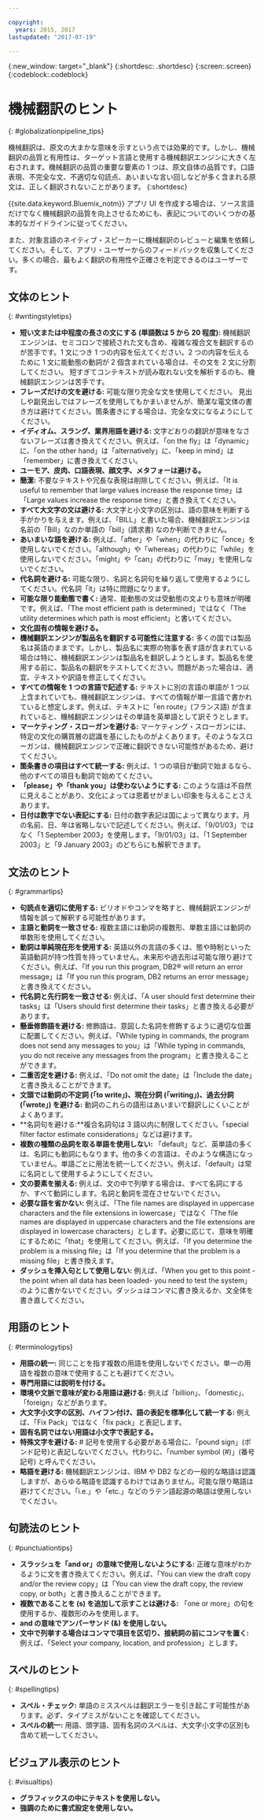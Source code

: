 ```yaml
---

copyright:
  years: 2015, 2017
lastupdated: "2017-07-19"

---
```


{:new_window: target="_blank"}
{:shortdesc: .shortdesc}
{:screen:.screen}
{:codeblock:.codeblock}


# 機械翻訳のヒント
{: #globalizationpipeline_tips}

機械翻訳は、原文の大まかな意味を示すという点では効果的です。しかし、機械翻訳の品質と有用性は、ターゲット言語と使用する機械翻訳エンジンに大きく左右されます。機械翻訳の品質の重要な要素の 1 つは、原文自体の品質です。口語表現、不完全な文、不適切な句読点、あいまいな言い回しなどが多く含まれる原文は、正しく翻訳されないことがあります。
{:shortdesc}

{{site.data.keyword.Bluemix_notm}} アプリ UI を作成する場合は、ソース言語だけでなく機械翻訳の品質を向上させるためにも、表記についてのいくつかの基本的なガイドラインに従ってください。

また、対象言語のネイティブ・スピーカーに機械翻訳のレビューと編集を依頼してください。そして、アプリ・ユーザーからのフィードバックを収集してください。多くの場合、最もよく翻訳の有用性や正確さを判定できるのはユーザーです。

## 文体のヒント
{: #writingstyletips}

* **短い文または中程度の長さの文にする (単語数は 5 から 20 程度):** 機械翻訳エンジンは、セミコロンで接続された文も含め、複雑な複合文を翻訳するのが苦手です。1 文につき 1 つの内容を伝えてください。2 つの内容を伝えるために 1 文に能動態の動詞が 2 個含まれている場合は、その文を 2 文に分割してください。
短すぎてコンテキストが読み取れない文を解析するのも、機械翻訳エンジンは苦手です。
* **フレーズだけの文を避ける:** 可能な限り完全な文を使用してください。
見出しや副見出しではフレーズを使用してもかまいませんが、簡潔な電文体の書き方は避けてください。箇条書きにする場合は、完全な文になるようにしてください。
* **イディオム、スラング、業界用語を避ける:** 文字どおりの翻訳が意味をなさないフレーズは書き換えてください。例えば、「on the fly」は「dynamic」に、「on the other hand」は「alternatively」に、「keep in mind」は「remember」に書き換えてください。
* **ユーモア、皮肉、口語表現、顔文字、メタフォーは避ける。**
* **簡潔:** 不要なテキストや冗長な表現は削除してください。例えば、「It is useful to remember that large values increase the response time」は「Large values increase the response time」と書き換えてください。
* **すべて大文字の文は避ける:** 大文字と小文字の区別は、語の意味を判断する手がかりを与えます。例えば、「BILL」と書いた場合、機械翻訳エンジンは名前の「Bill」なのか単語の「bill」(請求書) なのか判断できません。
* **あいまいな語を避ける:** 例えば、「after」や「when」の代わりに「once」を使用しないでください。「although」や「whereas」の代わりに「while」を使用しないでください。「might」や「can」の代わりに「may」を使用しないでください。
* **代名詞を避ける:** 可能な限り、名詞と名詞句を繰り返して使用するようにしてください。代名詞「it」は特に問題になります。
* **可能な限り能動態で書く:** 通常、能動態の文は受動態の文よりも意味が明確です。例えば、「The most efficient path is determined」ではなく「The utility determines which path is most efficient」と書いてください。
* **文化固有の情報を避ける。**
* **機械翻訳エンジンが製品名を翻訳する可能性に注意する:** 多くの国では製品名は英語のままです。しかし、製品名に実際の物事を表す語が含まれている場合は特に、機械翻訳エンジンは製品名を翻訳しようとします。製品名を使用する前に、製品名の翻訳をテストしてください。問題があった場合は、適宜、テキストや訳語を修正してください。
* **すべての情報を 1 つの言語で記述する:** テキストに別の言語の単語が 1 つ以上含まれていても、機械翻訳エンジンは、すべての情報が単一言語で書かれていると想定します。例えば、テキストに「en route」(フランス語) が含まれていると、機械翻訳エンジンはその単語を英単語として訳そうとします。
* **マーケティング・スローガンを避ける:** マーケティング・スローガンには、特定の文化の購買層の認識を基にしたものがよくあります。そのようなスローガンは、機械翻訳エンジンで正確に翻訳できない可能性があるため、避けてください。
* **箇条書きの項目はすべて統一する:** 例えば、1 つの項目が動詞で始まるなら、他のすべての項目も動詞で始めてください。
* **「please」や「thank you」は使わないようにする:** このような語は不自然に見えることがあり、文化によっては恩着せがましい印象を与えることさえあります。
* **日付は数字でない表記にする:** 日付の数字表記は国によって異なります。月の名前、日、年は省略しないで記述してください。例えば、「9/01/03」ではなく「1 September 2003」を使用します。「9/01/03」は、「1 September 2003」と「9 January 2003」のどちらにも解釈できます。 

## 文法のヒント
{: #grammartips}

* **句読点を適切に使用する:** ピリオドやコンマを略すと、機械翻訳エンジンが情報を誤って解釈する可能性があります。
* **主語と動詞を一致させる:** 複数主語には動詞の複数形、単数主語には動詞の単数形を使用してください。
* **動詞は単純現在形を使用する:** 英語以外の言語の多くは、態や時制といった英語動詞が持つ性質を持っていません。未来形や過去形は可能な限り避けてください。例えば、「If you run this program, DB2® will return an error message」は「If you run this program, DB2 returns an error message」と書き換えてください。
* **代名詞と先行詞を一致させる:** 例えば、「A user should first determine their tasks」は「Users should first determine their tasks」と書き換える必要があります。
* **懸垂修飾語を避ける:** 修飾語は、意図した名詞を修飾するように適切な位置に配置してください。例えば、「While typing in commands, the program does not send any messages to you」は「While typing in commands, you do not receive any messages from the program」と書き換えることができます。
* **二重否定を避ける:** 例えば、「Do not omit the date」は「Include the date」と書き換えることができます。
* **文頭では動詞の不定詞 (「to write」)、現在分詞 (「writing」)、過去分詞 (「wrote」) を避ける:** 動詞のこれらの語形はあいまいで翻訳しにくいことがよくあります。
* **名詞句を避ける:**複合名詞句は 3 語以内に制限してください。「special filter factor estimate considerations」などは避けます。
* **複数の種類の品詞を取る単語を使用しない:** 「default」など、英単語の多くは、名詞にも動詞にもなります。他の多くの言語は、そのような構造になっていません。単語ごとに用法を統一してください。例えば、「default」は常に名詞として使用するようにしてください。
* **文の要素を揃える:** 例えば、文の中で列挙する場合は、すべて名詞にするか、すべて動詞にします。名詞と動詞を混在させないでください。
* **必要な語を省かない:** 例えば、「The file names are displayed in uppercase characters and the file extensions in lowercase」ではなく「The file names are displayed in uppercase characters and the file extensions are displayed in lowercase characters」とします。必要に応じて、意味を明確にするために「that」を使用してください。例えば、「If you determine the problem is a missing file」は「If you determine that the problem is a missing file」と書き換えます。
* **ダッシュを挿入句として使用しない:** 例えば、「When you get to this point - the point when all data has been loaded- you need to test the system」のように書かないでください。ダッシュはコンマに書き換えるか、文全体を書き直してください。
 
## 用語のヒント
{: #terminologytips}

* **用語の統一:** 同じことを指す複数の用語を使用しないでください。単一の用語を複数の意味で使用することも避けてください。
* **専門用語には説明を付ける。**
* **環境や文脈で意味が変わる用語は避ける:** 例えば「billion」、「domestic」、「foreign」などがあります。
* **大文字小文字の区別、ハイフン付け、語の表記を標準化して統一する:** 例えば、「Fix Pack」ではなく「fix pack」と表記します。
* **固有名詞ではない用語は小文字で表記する。**
* **特殊文字を避ける:** # 記号を使用する必要がある場合に、「pound sign」(ポンド記号)と表記しないでください。代わりに、「number symbol (#)」(番号記号) と呼んでください。
* **略語を避ける:** 機械翻訳エンジンは、IBM や DB2 などの一般的な略語は認識しますが、あらゆる略語を認識するわけではありません。可能な限り略語は避けてください。「i.e.」や「etc.」などのラテン語起源の略語は使用しないでください。

## 句読法のヒント
{: #punctuationtips}

* **スラッシュを「and or」の意味で使用しないようにする:** 正確な意味がわかるように文を書き換えてください。例えば、「You can view the draft copy and/or the review copy」は「You can view the draft copy, the review copy, or both」と書き換えることができます。
* **複数であることを (s) を追加して示すことは避ける:** 「one or more」の句を使用するか、複数形のみを使用します。
* **and の意味でアンパーサンド (&) を使用しない。**
* **文中で列挙する場合はコンマで項目を区切り、接続詞の前にコンマを置く:** 例えば、「Select your company, location, and profession」とします。

## スペルのヒント
{: #spellingtips}

* **スペル・チェック:** 単語のミススペルは翻訳エラーを引き起こす可能性があります。必ず、タイプミスがないことを確認してください。
* **スペルの統一:** 用語、頭字語、固有名詞のスペルは、大文字小文字の区別も含めて統一してください。

## ビジュアル表示のヒント
{: #visualtips}

* **グラフィックスの中にテキストを使用しない。**
* **強調のために書式設定を使用しない。**
